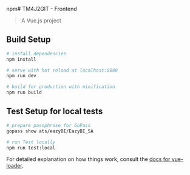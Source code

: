 npm# TM4J2GIT - Frontend

> A Vue.js project

## Build Setup

``` bash
# install dependencies
npm install

# serve with hot reload at localhost:8080
npm run dev

# build for production with minification
npm run build
```

## Test Setup for local tests

``` bash
# prepare passphrase for GoPass
gopass show ats/eazyBI/EazyBI_SA

# run Test locally
npm run test:local
```
For detailed explanation on how things work, consult the [docs for vue-loader](http://vuejs.github.io/vue-loader).
